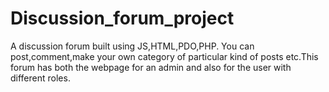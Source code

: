 # Discussion_forum_project
A discussion forum built using JS,HTML,PDO,PHP. You can post,comment,make your own category of particular kind of posts etc.This forum has both the webpage for an admin and also for the user with different roles.
